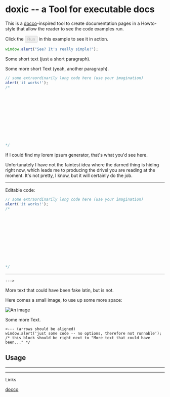 
# doxic -- a Tool for executable docs

This is a [docco]-inspired tool to create documentation pages in a Howto-style
that allow the reader to see the code examples run.

Click the <button disabled>Run</button> in this example to see it in action.
~~~ javascript { runnable: true }
window.alert("See? It's really simple!");
~~~


Some short text (just a short paragraph).

Some more short Text (yeah, another paragraph).

~~~ javascript { runnable: true }
// some extraordinarily long code here (use your imagination)
alert('it works!');
/*












*/
~~~

If I could find my lorem ipsum generator, that's what you'd see here.

Unfortunately I have not the faintest idea where the darned thing
is hiding right now, which leads me to producing the drivel you are
reading at the moment. It's not pretty, I know, but it will certainly do
the job.

---

Editable code:

~~~ javascript { runnable: true, editable: true }
// some extraordinarily long code here (use your imagination)
alert('it works!');
/*












*/
~~~

---

`--->`

More text that could have been fake latin, but is not.

Here comes a small image, to use up some more space:

![An image](https://loremicon.com/100/100)

Some more Text.

    <--- (arrows should be aligned)
    window.alert('just some code -- no options, therefore not runnable');
    /* this block should be right next to "More text that could have been..." */

## Usage

***






---

Links

[docco]

[docco]:http://github.com/jashkenas/docco
